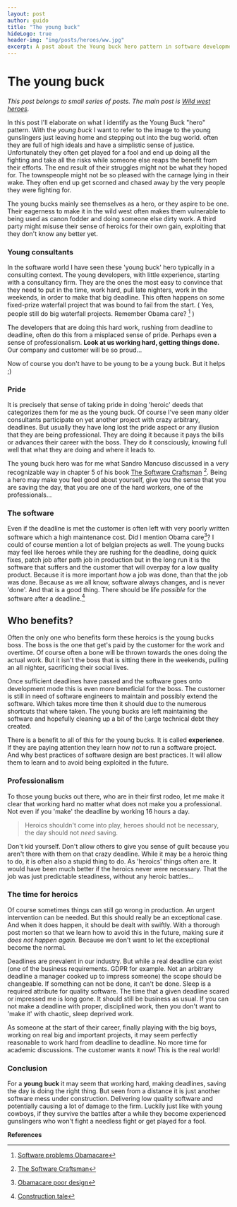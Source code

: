 ```yaml
---
layout: post
author: guido
title: "The young buck"
hideLogo: true
header-img: "img/posts/heroes/ww.jpg"
excerpt: A post about the Young buck hero pattern in software development. The young gunslinger, full of high ideals. working in the software industry.
---
```

# The young buck

*This post belongs to small series of posts. The main post is [Wild west heroes](/20/05/2018/Heroes/).* 

In this post I'll elaborate on what I identify as the Young Buck "hero" pattern. With the *young buck* I want to refer to the image to the young gunslingers just leaving home and stepping out into the bug world. often they are full of high ideals and have a simplistic sense of justice. Unfortunately they often get played for a fool and end up doing all the fighting and take all the risks while someone else reaps the benefit from their efforts. The end result of their struggles might not be what they hoped for. The townspeople might not be so pleased with the carnage lying in their wake. They often end up get scorned and chased away by the very people they were fighting for. 

The young bucks mainly see themselves as a hero, or they aspire to be one. Their eagerness to make it in the wild west often makes them vulnerable to being used as canon fodder and doing someone else dirty work. A third party might misuse their sense of heroics for their own gain, exploiting that they don't know any better yet. 

### Young consultants

In the software world I have seen these 'young buck' hero typically in a consulting context. The young developers, with little experience, starting with a consultancy firm. They are the ones the most easy to convince that they need to put in the time, work hard, pull late nighters, work in the weekends, in order to make that big deadline. This often happens on some fixed-prize waterfall project that was bound to fail from the start.  ( Yes, people still do big waterfall projects. Remember Obama care? [^obama-cio] )

The developers that are doing this hard work, rushing from deadline to deadline, often do this from a misplaced sense of pride. Perhaps even a sense of professionalism. **Look at us working hard, getting things done.** Our company and customer will be so proud... 

Now of course you don't have to be young to be a young buck. But it helps ;)

### Pride

It is precisely that sense of taking pride in doing 'heroic' deeds that categorizes them for me as the young buck. Of course I've  seen many older consultants participate on yet another project with crazy arbitrary, deadlines. But usually they have long lost the pride aspect or any illusion that they are being professional. They are doing it because it pays the bills or advances their career with the boss. They do it consciously, knowing full well that what they are doing and where it leads to. 
    
The young buck hero was for me what Sandro Mancuso discussed in a very recognizable way in chapter 5 of his book [The Software Craftsman](https://www.amazon.com/Software-Craftsman-Professionalism-Pragmatism-Robert/dp/0134052501/) [^sandroBook]. Being a hero may make you feel good about yourself, give you the sense that you are saving the day, that you are one of the hard workers, one of the professionals...

### The software

Even if the deadline is met the customer is often left with very poorly written software which a high maintenance cost. Did I mention Obama care[^obama-cbs]? I could of course mention a lot of belgian projects as well. The young bucks may feel like heroes while they are rushing for the deadline, doing quick fixes, patch job after path job in production but in the long run it is the software that suffers and the customer that will overpay for a low quality product. Because it is more important _how_ a job was done, than that the job was done. Because as we all know, software always changes, and is never 'done'. And that is a good thing. There should be life _possible_ for the software after a deadline.[^constructionTale] 

## Who benefits?

Often the only one who benefits form these heroics is the young bucks boss. The boss is the one that get's paid by the customer for the work and overtime. Of course often a bone will be thrown towards the ones doing the actual work. But it isn't the boss that is sitting there in the weekends, pulling an all nighter, sacrificing their social lives.

Once sufficient deadlines have passed and the software goes onto development mode this is even more beneficial for the boss. The customer is still in need of software engineers to maintain and possibly extend the software. Which takes more time then it should due to the numerous shortcuts that where taken. The young bucks are left maintaining the software and hopefully cleaning up a bit of the l;arge technical debt they created.

There is a benefit to all of this for the young bucks. It is called **experience**. If they are paying attention they learn how *not* to run a software project. And why best practices of software design are best practices. It will allow them to learn and to avoid being exploited in the future.

### Professionalism

To those young bucks out there, who are in their first rodeo, let me make it clear that working hard no matter what does not make you a professional. Not even if you 'make' the deadline by working 16 hours a day. 

> Heroics shouldn't come into play, heroes should not be necessary, the day should not _need_ saving. 

Don't kid yourself. Don't allow others to give you sense of guilt because you aren't there with them on that crazy deadline.  While it may be a heroic thing to do, it is often also a stupid thing to do. As 'heroics' things often are. It would have been much better if the heroics never were necessary. That the job was just predictable steadiness, without any heroic battles... 
   
### The time for heroics
     
Of course sometimes things can still go wrong in production. An urgent intervention can be needed.  But this should really be an exceptional case. And when it does happen, it should be dealt with swiftly. With a thorough post morten so that we learn how to avoid this in the future, making sure _it does not happen again_. Because we don't want to let the exceptional become the normal.

Deadlines are prevalent in our industry. But while a real deadline can exist (one of the business requirements. GDPR for example. Not an arbitrary deadline a manager cooked up to impress someone) the scope should be changeable. If something can not be done, it can't be done. Sleep is a required attribute for quality software. The time that a given deadline scared or impressed me is long gone. It should still be business as usual. If you can not make a deadline with proper, disciplined work, then you don't want to 'make it' with chaotic, sleep deprived work. 

As someone at the start of their career, finally playing with the big boys, working on real big and important projects, it may seem perfectly reasonable to work hard from deadline to deadline. No more time for academic discussions. The customer wants it now! This is the real world!

### Conclusion

For a **young buck** it may seem that working hard, making deadlines, saving the day is doing the right thing. But seen from a distance it is just another software mess under construction. Delivering low quality software and potentially causing a lot of damage to the firm. Luckily just like with young cowboys, if they survive the battles after a while they become experienced gunslingers who won't fight a needless fight or get played for a fool. 

**References**

[^sandroBook]: [The Software Craftsman](https://www.amazon.com/Software-Craftsman-Professionalism-Pragmatism-Robert/dp/0134052501/ref=sr_1_1?s=books&ie=UTF8&qid=1522832866&sr=1-1&keywords=sandro+mancuso)
[^obama-cio]: [Software problems Obamacare](https://www.cio.com/article/2380827/developer/developer-6-software-development-lessons-from-healthcare-gov-s-failed-launch.html)
[^obama-cbs]: [Obamacare poor design](https://www.cbsnews.com/news/experts-obamacare-website-stymied-by-its-poor-design/)
[^constructionTale]: [Construction tale](/15/04/2018/Construction-Tale/) 
